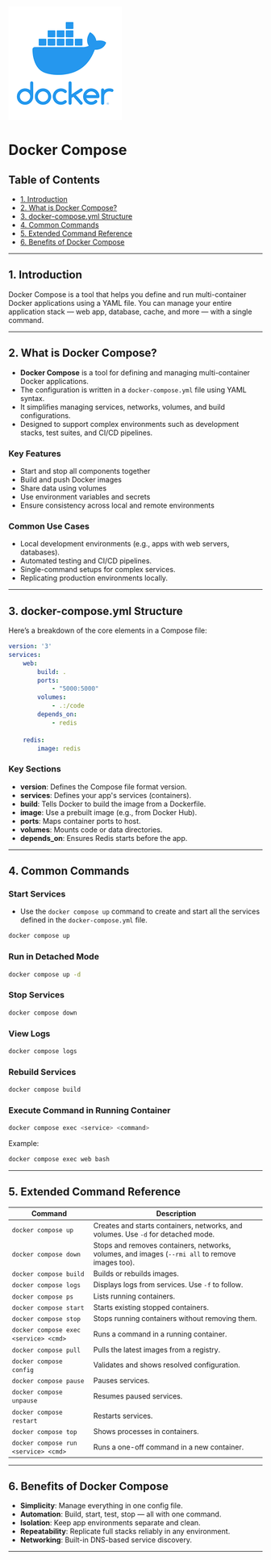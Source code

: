 <div align="left">
    <img src="/resources/images/docker-logo.png" alt="Docker Compose" >
</div>

<!-- omit in toc -->
# Docker Compose

<!-- omit in toc -->
## Table of Contents

- [1. Introduction](#1-introduction)
- [2. What is Docker Compose?](#2-what-is-docker-compose)
- [3. docker-compose.yml Structure](#3-docker-composeyml-structure)
- [4. Common Commands](#4-common-commands)
- [5. Extended Command Reference](#5-extended-command-reference)
- [6. Benefits of Docker Compose](#6-benefits-of-docker-compose)

---

## 1. Introduction

Docker Compose is a tool that helps you define and run multi-container Docker applications using a YAML file. You can manage your entire application stack — web app, database, cache, and more — with a single command.

---

## 2. What is Docker Compose?

- **Docker Compose** is a tool for defining and managing multi-container Docker applications.
- The configuration is written in a `docker-compose.yml` file using YAML syntax.
- It simplifies managing services, networks, volumes, and build configurations.
- Designed to support complex environments such as development stacks, test suites, and CI/CD pipelines.

### Key Features

- Start and stop all components together
- Build and push Docker images
- Share data using volumes
- Use environment variables and secrets
- Ensure consistency across local and remote environments

### Common Use Cases

- Local development environments (e.g., apps with web servers, databases).
- Automated testing and CI/CD pipelines.
- Single-command setups for complex services.
- Replicating production environments locally.

---

## 3. docker-compose.yml Structure

Here’s a breakdown of the core elements in a Compose file:

```yaml
version: '3'
services:
    web:
        build: .
        ports:
            - "5000:5000"
        volumes:
            - .:/code
        depends_on:
            - redis

    redis:
        image: redis
```

### Key Sections

- **version**: Defines the Compose file format version.
- **services**: Defines your app's services (containers).
- **build**: Tells Docker to build the image from a Dockerfile.
- **image**: Use a prebuilt image (e.g., from Docker Hub).
- **ports**: Maps container ports to host.
- **volumes**: Mounts code or data directories.
- **depends_on**: Ensures Redis starts before the app.

---

## 4. Common Commands

### Start Services

- Use the `docker compose up` command to create and start all the services defined in the `docker-compose.yml` file.

```bash
docker compose up
```

### Run in Detached Mode

```bash
docker compose up -d
```

### Stop Services

```bash
docker compose down
```

### View Logs

```bash
docker compose logs
```

### Rebuild Services

```bash
docker compose build
```

### Execute Command in Running Container

```bash
docker compose exec <service> <command>
```

Example:

```bash
docker compose exec web bash
```

---

## 5. Extended Command Reference

| **Command**                            | **Description**                                                                                  |
|----------------------------------------|--------------------------------------------------------------------------------------------------|
| `docker compose up`                    | Creates and starts containers, networks, and volumes. Use `-d` for detached mode.                |
| `docker compose down`                  | Stops and removes containers, networks, volumes, and images (`--rmi all` to remove images too). |
| `docker compose build`                 | Builds or rebuilds images.                                                                      |
| `docker compose logs`                  | Displays logs from services. Use `-f` to follow.                                                 |
| `docker compose ps`                    | Lists running containers.                                                                       |
| `docker compose start`                 | Starts existing stopped containers.                                                             |
| `docker compose stop`                  | Stops running containers without removing them.                                                 |
| `docker compose exec <service> <cmd>`  | Runs a command in a running container.                                                          |
| `docker compose pull`                  | Pulls the latest images from a registry.                                                        |
| `docker compose config`                | Validates and shows resolved configuration.                                                     |
| `docker compose pause`                 | Pauses services.                                                                                |
| `docker compose unpause`              | Resumes paused services.                                                                        |
| `docker compose restart`              | Restarts services.                                                                              |
| `docker compose top`                  | Shows processes in containers.                                                                  |
| `docker compose run <service> <cmd>`   | Runs a one-off command in a new container.                                                      |

---

## 6. Benefits of Docker Compose

- **Simplicity**: Manage everything in one config file.
- **Automation**: Build, start, test, stop — all with one command.
- **Isolation**: Keep app environments separate and clean.
- **Repeatability**: Replicate full stacks reliably in any environment.
- **Networking**: Built-in DNS-based service discovery.

---
